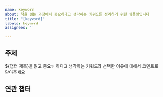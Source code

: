 ```yaml
---
name: keyword
about: 책을 읽는 과정에서 중요하다고 생각하는 키워드를 정리하기 위한 템플릿입니다
title: "[keyword]"
labels: keyword
assignees: ''

---
```


## 주제

${챕터 제목}을 읽고 중요✨ 하다고 생각하는 키워드와 선택한 이유에 대해서 코멘트로 달아주세요

## 연관 챕터
